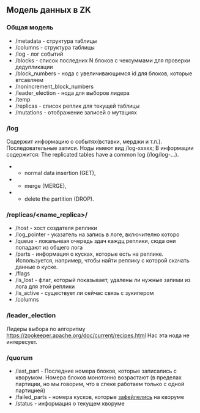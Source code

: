 ## Модель данных в ZK
### Общая модель
* /metadata - структура таблицы
* /columns - структура таблицы
* /log - лог событий
* /blocks - список последних N блоков с чексуммами для проверки дедупликации
* /block_numbers - нода с увеличивающимся id для блоков, которые втсавляем
* /nonincrement_block_numbers
* /leader_election - нода для выборов лидера
* /temp
* /replicas - список реплик для текущей таблицы
* /mutations - отображение записей о мутациях

### /log
Содержит информацию о событях(вставки, мерджи и т.п.). Последовательные записи.
Ноды имеют вид /log-xxxxx;
В информации содержится:
The replicated tables have a common log (/log/log-...).
* - normal data insertion (GET),
* - merge (MERGE),
* - delete the partition (DROP).

### /replicas/<name_replica>/
* /host - хост создателя реплики
* /log_pointer - указатель на запись в логе, включително которо
* /queue - локальнвая очередь здач каждц реплики, сюда они попадают из общего лога
* /parts - информация о кусках, которые есть на реплике. Используется, например, чтобы найти реплику с которой скачать данные о куске.
* /flags
* /is_lost - флаг, который показывает, удалены ли нужные запими из лога для этой реплики
* /is_active - существует ли сейчас связь с зукипером
* /columns

### /leader_election
Лидеры выбора по алгоритму https://zookeeper.apache.org/doc/current/recipes.html
Нас эта нода не интересует.

### /quorum
* /last_part - Последние номера блоков, которые записались с кворумом. Номера блоков монотонно возрастают (в пределах партиции, но мы говорим, что в спеке работаем только с одной партицией)
* /failed_parts - номера кусков, которые [зафейлелись](https://github.com/yandex/ClickHouse/blob/e141788f028cd8ed388498afef3249f572554746/dbms/src/Storages/StorageReplicatedMergeTree.cpp#L1308) на кворуме
* /status - информация о текущем кворуме
